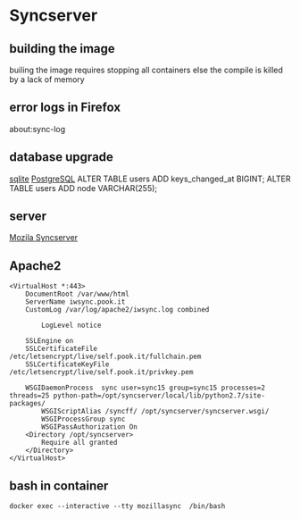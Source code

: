# Syncserver
## building the image
builing the image requires stopping all containers else the compile is killed by a lack of memory
## error logs in Firefox
about:sync-log
## database upgrade
[sqlite](https://github.com/mozilla-services/syncserver/pull/193#commitcomment-36884169)
[PostgreSQL](https://adol.pw/2020/04/12/fixing-firefox-sync-server/)
	ALTER TABLE users ADD keys_changed_at BIGINT;
	ALTER TABLE users ADD node VARCHAR(255);
## server
[Mozila Syncserver](https://github.com/mozilla-services/syncserver)
## Apache2
    <VirtualHost *:443>
	    DocumentRoot /var/www/html
	    ServerName iwsync.pook.it
	    CustomLog /var/log/apache2/iwsync.log combined
	    
            LogLevel notice

	    SSLEngine on
	    SSLCertificateFile  /etc/letsencrypt/live/self.pook.it/fullchain.pem
	    SSLCertificateKeyFile /etc/letsencrypt/live/self.pook.it/privkey.pem

	    WSGIDaemonProcess  sync user=sync15 group=sync15 processes=2 threads=25 python-path=/opt/syncserver/local/lib/python2.7/site-packages/
            WSGIScriptAlias /syncff/ /opt/syncserver/syncserver.wsgi/
            WSGIProcessGroup sync
            WSGIPassAuthorization On
	    <Directory /opt/syncserver>
		    Require all granted
	    </Directory>
    </VirtualHost>

## bash in container
	docker exec --interactive --tty mozillasync  /bin/bash
